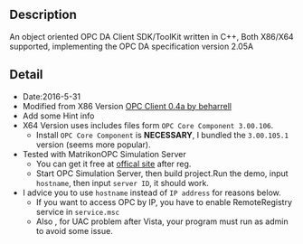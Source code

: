 ## Description
An object oriented OPC DA Client SDK/ToolKit written in C++, Both X86/X64 supported, implementing the OPC DA specification version 2.05A

## Detail
* Date:2016-5-31
* Modified from X86 Version [OPC Client 0.4a by beharrell](https://sourceforge.net/projects/opcclient/)
* Add some Hint info
* X64 Version uses includes files form `OPC Core Component 3.00.106`.
	* Install `OPC Core Component` is **NECESSARY**, I bundled the `3.00.105.1` version (seems more popular).
* Tested with MatrikonOPC Simulation Server
	* You can get it free at [offical site](https://www.matrikonopc.com/products/opc-drivers/opc-simulation-server.aspx) after reg.
	* Start OPC Simulation Server, then build project.Run the demo, input `hostname`, then input `server ID`, it should work.
* I advice you to use `hostname` instead of `IP address` for reasons below.
	* If you want to access OPC by IP, you have to enable RemoteRegistry service in `service.msc`
	* Also , for UAC problem after Vista, your program must run as admin to avoid some issue.
